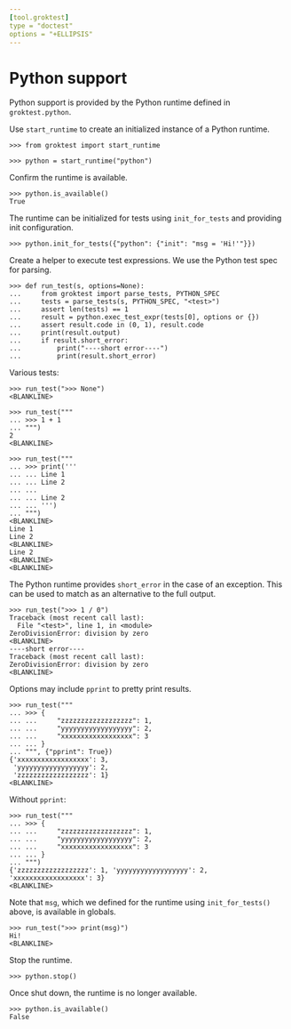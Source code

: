 ```yaml
---
[tool.groktest]
type = "doctest"
options = "+ELLIPSIS"
---
```


# Python support

Python support is provided by the Python runtime defined in
`groktest.python`.

Use `start_runtime` to create an initialized instance of a Python
runtime.

    >>> from groktest import start_runtime

    >>> python = start_runtime("python")

Confirm the runtime is available.

    >>> python.is_available()
    True

The runtime can be initialized for tests using `init_for_tests` and
providing init configuration.

    >>> python.init_for_tests({"python": {"init": "msg = 'Hi!'"}})

Create a helper to execute test expressions. We use the Python test spec
for parsing.

    >>> def run_test(s, options=None):
    ...     from groktest import parse_tests, PYTHON_SPEC
    ...     tests = parse_tests(s, PYTHON_SPEC, "<test>")
    ...     assert len(tests) == 1
    ...     result = python.exec_test_expr(tests[0], options or {})
    ...     assert result.code in (0, 1), result.code
    ...     print(result.output)
    ...     if result.short_error:
    ...         print("----short error----")
    ...         print(result.short_error)

Various tests:

    >>> run_test(">>> None")
    <BLANKLINE>

    >>> run_test("""
    ... >>> 1 + 1
    ... """)
    2
    <BLANKLINE>

    >>> run_test("""
    ... >>> print('''
    ... ... Line 1
    ... ... Line 2
    ... ...
    ... ... Line 2
    ... ... ''')
    ... """)
    <BLANKLINE>
    Line 1
    Line 2
    <BLANKLINE>
    Line 2
    <BLANKLINE>
    <BLANKLINE>

The Python runtime provides `short_error` in the case of an exception.
This can be used to match as an alternative to the full output.

    >>> run_test(">>> 1 / 0")
    Traceback (most recent call last):
      File "<test>", line 1, in <module>
    ZeroDivisionError: division by zero
    <BLANKLINE>
    ----short error----
    Traceback (most recent call last):
    ZeroDivisionError: division by zero
    <BLANKLINE>

Options may include `pprint` to pretty print results.

    >>> run_test("""
    ... >>> {
    ... ...     "zzzzzzzzzzzzzzzzzz": 1,
    ... ...     "yyyyyyyyyyyyyyyyyy": 2,
    ... ...     "xxxxxxxxxxxxxxxxxx": 3
    ... ... }
    ... """, {"pprint": True})
    {'xxxxxxxxxxxxxxxxxx': 3,
     'yyyyyyyyyyyyyyyyyy': 2,
     'zzzzzzzzzzzzzzzzzz': 1}
    <BLANKLINE>

Without `pprint`:

    >>> run_test("""
    ... >>> {
    ... ...     "zzzzzzzzzzzzzzzzzz": 1,
    ... ...     "yyyyyyyyyyyyyyyyyy": 2,
    ... ...     "xxxxxxxxxxxxxxxxxx": 3
    ... ... }
    ... """)
    {'zzzzzzzzzzzzzzzzzz': 1, 'yyyyyyyyyyyyyyyyyy': 2, 'xxxxxxxxxxxxxxxxxx': 3}
    <BLANKLINE>

Note that `msg`, which we defined for the runtime using
`init_for_tests()` above, is available in globals.

    >>> run_test(">>> print(msg)")
    Hi!
    <BLANKLINE>

Stop the runtime.

    >>> python.stop()

Once shut down, the runtime is no longer available.

    >>> python.is_available()
    False
